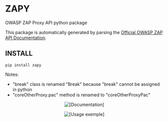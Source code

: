 # ZAPY
OWASP ZAP Proxy API python package

This package is automatically generated by parsing the [Official OWASP ZAP API Documentation](https://www.zaproxy.org/docs/api/).

## INSTALL
    pip install zapy


Notes:
- "break" class is renamed "Break" because "break" cannot be assigned in python
- "coreOtherProxy.pac" method is renamed to "coreOtherProxyPac"


<p align="center">
   <img src="screenshots/1.png" alt="[Documentation]"/>
</p>

<p align="center">
   <img src="screenshots/0.png" alt="[Usage exemple]"/>
</p>
